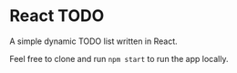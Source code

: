 # React TODO

A simple dynamic TODO list written in React.

Feel free to clone and run `npm start` to run the app locally.
